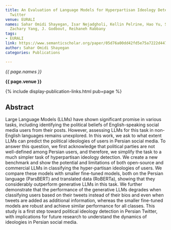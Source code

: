 ```yaml
---
title: An Evaluation of Language Models for Hyperpartisan Ideology Detection in Persian
  Twitter
venue: EURALI
names: Sahar Omidi Shayegan, Isar Nejadgholi, Kellin Pelrine, Hao Yu, Sacha Lévy,
  Zachary Yang, J. Godbout, Reihaneh Rabbany
tags:
- EURALI
link: https://www.semanticscholar.org/paper/05d76a00dd42fd5e75a7222d4479d2a35608c7a3
author: Sahar Omidi Shayegan
categories: Publications

---
```


*{{ page.names }}*

**{{ page.venue }}**

{% include display-publication-links.html pub=page %}

## Abstract

Large Language Models (LLMs) have shown significant promise in various tasks, including identifying the political beliefs of English-speaking social media users from their posts. However, assessing LLMs for this task in non-English languages remains unexplored. In this work, we ask to what extent LLMs can predict the political ideologies of users in Persian social media. To answer this question, we first acknowledge that political parties are not well-defined among Persian users, and therefore, we simplify the task to a much simpler task of hyperpartisan ideology detection. We create a new benchmark and show the potential and limitations of both open-source and commercial LLMs in classifying the hyper-partisan ideologies of users. We compare these models with smaller fine-tuned models, both on the Persian language (ParsBERT) and translated data (RoBERTa), showing that they considerably outperform generative LLMs in this task. We further demonstrate that the performance of the generative LLMs degrades when classifying users based on their tweets instead of their bios and even when tweets are added as additional information, whereas the smaller fine-tuned models are robust and achieve similar performance for all classes. This study is a first step toward political ideology detection in Persian Twitter, with implications for future research to understand the dynamics of ideologies in Persian social media.